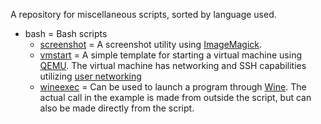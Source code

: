A repository for miscellaneous scripts, sorted by language used.

- bash = Bash scripts
  - [screenshot](bash/screenshot/) = A screenshot utility using [ImageMagick](https://imagemagick.org/).
  - [vmstart](bash/vmstart) = A simple template for starting a virtual machine using [QEMU](https://www.qemu.org/). The virtual machine has networking and SSH capabilities utilizing [user networking](https://wiki.qemu.org/Documentation/Networking)
  - [wineexec](bash/wineexec) = Can be used to launch a program through [Wine](https://www.winehq.org/). The actual call in the example is made from outside the script, but can also be made directly from the script.
